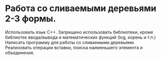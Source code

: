 <h1> Работа со сливаемыми деревьями 2-3 формы. </h1>

Использовать язык C++. Запрещено использовать библиотеки, кроме библиотек ввода/вывода и математических функций (log, корень и т.п.)
Написать программу для работы со сливаемыми деревьями. Реализовать операции вставки, поиска наименьшего элемента и объединения.
